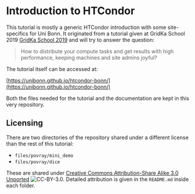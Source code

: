 # Introduction to HTCondor

This tutorial is mostly a generic HTCondor introduction with some site-specifics for Uni Bonn.
It originated from a tutorial given at GridKa School 2019 [GridKa School 2019](https://indico.scc.kit.edu/event/460/contributions/5480/) and will try to answer the question:

> How to distribute your compute tasks and get results with high performance, keeping machines and site admins joyful?

The tutorial itself can be accessed at:

[https://unibonn.github.io/htcondor-bonn/](https://unibonn.github.io/htcondor-bonn/)

Both the files needed for the tutorial and the documentation are kept in this very repository.

## Licensing

There are two directories of the repository shared under a different license than the rest of this tutorial:

- `files/povray/mini_demo`
- `files/povray/dice`

These are shared under [Creative Commons Attribution-Share Alike 3.0 Unported](http://creativecommons.org/licenses/by/3.0/) ![CC-BY-3.0](https://creativecommons.org/images/public/somerights20.gif). Detailed attribution is given in the `README.md` inside each folder.